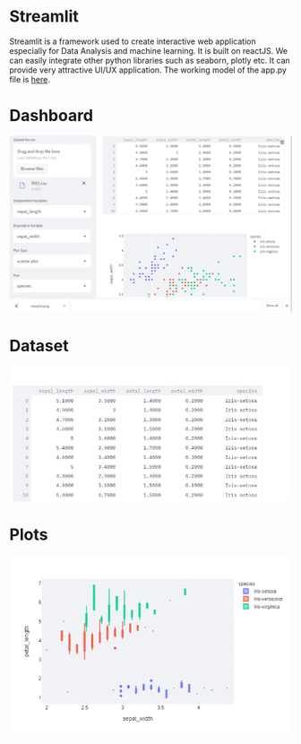 # Streamlit

  Streamlit is a framework used to create interactive web application especially for Data Analysis and machine learning. It is built on reactJS. We can easily integrate other python libraries such as seaborn, plotly etc. It can provide very attractive UI/UX application. The working model of the app.py file is [here](https://www.linkedin.com/posts/annamalai-v-r-830381180_datascience-linearabrregression-eda-activity-6795023624479891456-YUS5).
  
  # Dashboard
  ![](images/dash_stream.jpg)
  # Dataset  
  ![](images/stream_data.jpg)
  # Plots
  ![](images/boxplot.png)
